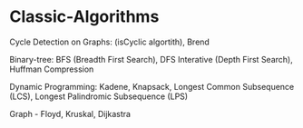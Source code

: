 # Classic-Algorithms

Cycle Detection on Graphs: (isCyclic algortith), Brend

Binary-tree: BFS (Breadth First Search), DFS Interative (Depth First Search), Huffman Compression

Dynamic Programming: Kadene, Knapsack, Longest Common Subsequence (LCS), Longest Palindromic Subsequence (LPS)

Graph - Floyd, Kruskal, Dijkastra
